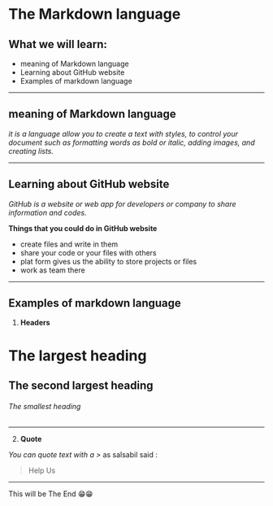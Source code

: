 # The Markdown language 

## What we will learn: 
- meaning of Markdown language
- Learning about GitHub website 
- Examples of markdown language 


_____
##  meaning of Markdown language
*it is a language allow you to create a text with styles, to control your document such as formatting words as bold or italic, adding images, and creating lists.*

______
## Learning about GitHub website
*GitHub is a website or web app for developers or company to share information and codes.*

**Things that you could do in GitHub website**
- create files and write in them 
- share your code or your files with others
- plat form gives us the ability to store projects or files 
- work as team there


_______
## Examples of markdown language

1. **Headers**
# The largest heading
## The second largest heading
###### The smallest heading

______
2. **Quote**

*You can quote text with a >*
as salsabil said :
> Help Us

_______

This will be The End 😁😁
